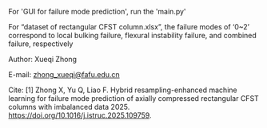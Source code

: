 For 'GUI for failure mode prediction', run the 'main.py'

For “dataset of rectangular CFST column.xlsx”, the failure modes of ‘0~2’ correspond to local bulking failure, flexural instability failure, and combined failure, respectively

Author: Xueqi Zhong

E-mail: zhong_xueqi@fafu.edu.cn

Cite: [1] Zhong X, Yu Q, Liao F. Hybrid resampling-enhanced machine learning for failure mode prediction of axially compressed rectangular CFST columns with imbalanced data 2025. https://doi.org/10.1016/j.istruc.2025.109759.

